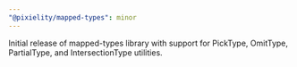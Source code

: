 ```yaml
---
"@pixielity/mapped-types": minor
---
```


Initial release of mapped-types library with support for PickType, OmitType, PartialType, and IntersectionType utilities.
